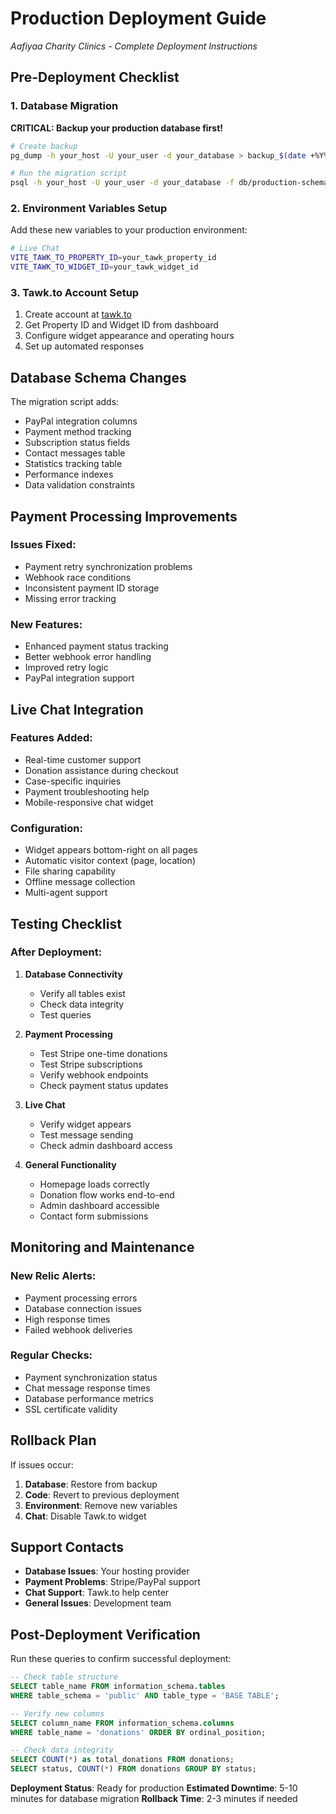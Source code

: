 # Production Deployment Guide
*Aafiyaa Charity Clinics - Complete Deployment Instructions*

## Pre-Deployment Checklist

### 1. Database Migration
**CRITICAL: Backup your production database first!**

```bash
# Create backup
pg_dump -h your_host -U your_user -d your_database > backup_$(date +%Y%m%d_%H%M%S).sql

# Run the migration script
psql -h your_host -U your_user -d your_database -f db/production-schema-update.sql
```

### 2. Environment Variables Setup
Add these new variables to your production environment:

```bash
# Live Chat
VITE_TAWK_TO_PROPERTY_ID=your_tawk_property_id
VITE_TAWK_TO_WIDGET_ID=your_tawk_widget_id
```

### 3. Tawk.to Account Setup
1. Create account at [tawk.to](https://www.tawk.to/)
2. Get Property ID and Widget ID from dashboard
3. Configure widget appearance and operating hours
4. Set up automated responses

## Database Schema Changes

The migration script adds:
- PayPal integration columns
- Payment method tracking
- Subscription status fields
- Contact messages table
- Statistics tracking table
- Performance indexes
- Data validation constraints

## Payment Processing Improvements

### Issues Fixed:
- Payment retry synchronization problems
- Webhook race conditions
- Inconsistent payment ID storage
- Missing error tracking

### New Features:
- Enhanced payment status tracking
- Better webhook error handling
- Improved retry logic
- PayPal integration support

## Live Chat Integration

### Features Added:
- Real-time customer support
- Donation assistance during checkout
- Case-specific inquiries
- Payment troubleshooting help
- Mobile-responsive chat widget

### Configuration:
- Widget appears bottom-right on all pages
- Automatic visitor context (page, location)
- File sharing capability
- Offline message collection
- Multi-agent support

## Testing Checklist

### After Deployment:
1. **Database Connectivity**
   - Verify all tables exist
   - Check data integrity
   - Test queries

2. **Payment Processing**
   - Test Stripe one-time donations
   - Test Stripe subscriptions
   - Verify webhook endpoints
   - Check payment status updates

3. **Live Chat**
   - Verify widget appears
   - Test message sending
   - Check admin dashboard access

4. **General Functionality**
   - Homepage loads correctly
   - Donation flow works end-to-end
   - Admin dashboard accessible
   - Contact form submissions

## Monitoring and Maintenance

### New Relic Alerts:
- Payment processing errors
- Database connection issues
- High response times
- Failed webhook deliveries

### Regular Checks:
- Payment synchronization status
- Chat message response times
- Database performance metrics
- SSL certificate validity

## Rollback Plan

If issues occur:
1. **Database**: Restore from backup
2. **Code**: Revert to previous deployment
3. **Environment**: Remove new variables
4. **Chat**: Disable Tawk.to widget

## Support Contacts

- **Database Issues**: Your hosting provider
- **Payment Problems**: Stripe/PayPal support
- **Chat Support**: Tawk.to help center
- **General Issues**: Development team

## Post-Deployment Verification

Run these queries to confirm successful deployment:

```sql
-- Check table structure
SELECT table_name FROM information_schema.tables 
WHERE table_schema = 'public' AND table_type = 'BASE TABLE';

-- Verify new columns
SELECT column_name FROM information_schema.columns 
WHERE table_name = 'donations' ORDER BY ordinal_position;

-- Check data integrity
SELECT COUNT(*) as total_donations FROM donations;
SELECT status, COUNT(*) FROM donations GROUP BY status;
```

**Deployment Status**: Ready for production
**Estimated Downtime**: 5-10 minutes for database migration
**Rollback Time**: 2-3 minutes if needed